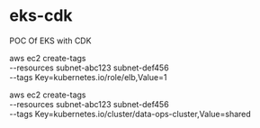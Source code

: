 # eks-cdk
POC Of  EKS with CDK

aws ec2 create-tags \
  --resources subnet-abc123 subnet-def456 \
  --tags Key=kubernetes.io/role/elb,Value=1

aws ec2 create-tags \
  --resources subnet-abc123 subnet-def456 \
  --tags Key=kubernetes.io/cluster/data-ops-cluster,Value=shared

